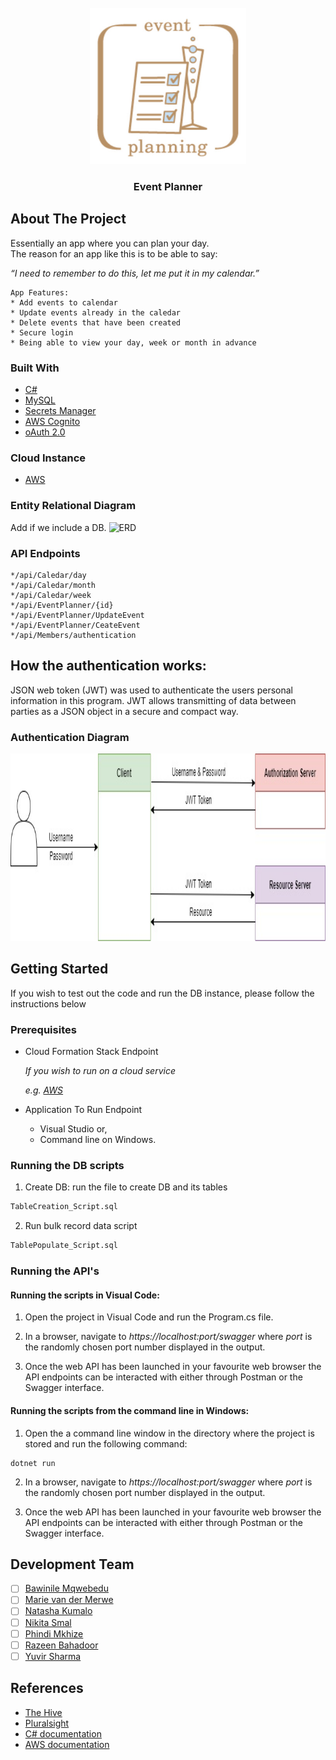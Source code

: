 <!-- PROJECT LOGO -->
<br />
<div align="center">
  <img src="constants/images/Logo.jpg" alt="Logo" width="250" height="250">

<h3 align="center">Event Planner</h3>

  <p align="center">
    
  </p>
</div>

<!-- ABOUT THE PROJECT -->
## About The Project
Essentially an app where you can plan your day.  
The reason for an app like this is to be able to say:

_“I need to remember to do this, let me put it in my calendar.”_

```
App Features: 
* Add events to calendar
* Update events already in the caledar
* Delete events that have been created
* Secure login
* Being able to view your day, week or month in advance
```

### Built With

* [C#](https://docs.microsoft.com/en-us/dotnet/csharp/)
* [MySQL](https://www.mysql.com/)
* [Secrets Manager](https://docs.microsoft.com/en-us/aspnet/core/security/app-secrets?view=aspnetcore-6.0&tabs=windows)
* [AWS Cognito](https://aws.amazon.com/cognito/)
* [oAuth 2.0](https://docs.microsoft.com/en-us/azure/active-directory/develop/v2-oauth2-auth-code-flow)

### Cloud Instance

* [AWS](https://bbd-internal-sso.awsapps.com/start#)

<!-- ERD UPLOAD -->
### Entity Relational Diagram
Add if we include a DB.
 <img src="constants/images/DB_ERD.jpg" alt="ERD" width="250" height="250">

 <!-- API ENDPOINTS-->
 ### API Endpoints
 ```
 */api/Caledar/day
 */api/Caledar/month
 */api/Caledar/week
 */api/EventPlanner/{id}
 */api/EventPlanner/UpdateEvent
 */api/EventPlanner/CeateEvent
 */api/Members/authentication
 ```
 
 <!-- AUTH DESCRIPTION -->
## How the authentication works:
JSON web token (JWT) was used to authenticate the users personal information in this program. JWT allows transmitting of data between parties as a JSON object in a secure and compact way.

 ### Authentication Diagram
  <img src="constants/images/Auth.jpg" alt="Auth_diagram" width="1000" height="300">

<!-- GETTING STARTED -->
## Getting Started

If you wish to test out the code and run the DB instance, please follow the instructions below

### Prerequisites

* Cloud Formation Stack Endpoint

  _If you wish to run on a cloud service_
  
  _e.g. [AWS](https://bbd-internal-sso.awsapps.com/start#)_

* Application To Run Endpoint
  - Visual Studio or,
  - Command line on Windows.


### Running the DB scripts

1. Create DB: run the file to create DB and its tables
```sh
TableCreation_Script.sql
```

2. Run bulk record data script
```sh
TablePopulate_Script.sql
```

### Running the API's

#### Running the scripts in Visual Code:
1. Open the project in Visual Code and run the Program.cs file.

2. In a browser, navigate to 
_https://localhost:port/swagger_
where _port_ is the randomly chosen port number displayed in the output.

3. Once the web API has been launched in your favourite web browser the API endpoints can be interacted with either through Postman or the Swagger interface.

#### Running the scripts from the command line in Windows:
1. Open the a command line window in the directory where the project is stored and run the following command:
```
dotnet run
```

2. In a browser, navigate to 
_https://localhost:port/swagger_
where _port_ is the randomly chosen port number displayed in the output.

3. Once the web API has been launched in your favourite web browser the API endpoints can be interacted with either through Postman or the Swagger interface.



<!-- MEET THE TEAM -->
## Development Team

- [ ] [Bawinile Mqwebedu](https://github.com/BawinileM)
- [ ] [Marie van der Merwe]()
- [ ] [Natasha Kumalo](https://github.com/Nate-5)
- [ ] [Nikita Smal](https://github.com/nikitasmal)
- [ ] [Phindi Mkhize](https://github.com/Ph1nd1)
- [ ] [Razeen Bahadoor](https://github.com/SparklingCouscous)
- [ ] [Yuvir Sharma](https://github.com/yuviiir)

<!-- REFERENCES -->
## References

* [The Hive](https://the-hive.bbd.co.za/)
* [Pluralsight](https://app.pluralsight.com/)
* [C# documentation](https://docs.microsoft.com/en-us/dotnet/csharp/)
* [AWS documentation](https://docs.aws.amazon.com/)
